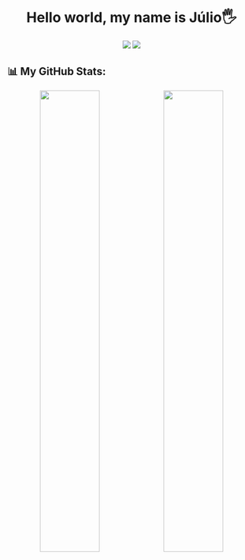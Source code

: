 <h1 align="center"> Hello world, my name is Júlio🖐️</h1>

<div align="center">
  <a href="https://www.linkedin.com/in/juliocesa/?trk=people-guest_people_search-card" target="_blank"><img src="https://img.shields.io/badge/-LinkedIn-%230077B5?style=for-the-badge&logo=linkedin&logoColor=white" target="_blank"></a>
  <a href = "mailto:juliocfds20@gmail.com"><img src="https://img.shields.io/badge/Gmail-D14836?style=for-the-badge&logo=gmail&logoColor=white" target="_blank"></a>
</div>

## 📊 My GitHub Stats:

<div align="center">
  <img width=49% src="http://github-profile-summary-cards.vercel.app/api/cards/repos-per-language?username=jwlioCesar&theme=city_lights&exclude=HTML">
  <img width=49% src="http://github-profile-summary-cards.vercel.app/api/cards/stats?username=jwlioCesar&theme=city_lights">
  <!-- <img width=98% src="https://streak-stats-dusky-theta.com?user=jwlioCesar&theme=algolia&hide_border=true"> -->
</div>

<!-- 
 <div align="center">
    <img src="https://img.shields.io/badge/Java-ED8B00?style=for-the-badge&logo=openjdk&logoColor=white">
    <img src= "https://img.shields.io/badge/SpringBoot-6DB33F?style=flat-square&logo=Spring&logoColor=white">
    <img src="https://img.shields.io/badge/Amazon_AWS-232F3E?style=for-the-badge&logo=amazon-aws&logoColor=white">
    <img src="https://img.shields.io/badge/HTML5-E34F26?style=for-the-badge&logo=html5&logoColor=white">
    <img src="https://img.shields.io/badge/CSS3-1572B6?style=for-the-badge&logo=css3&logoColor=white">
</div>

